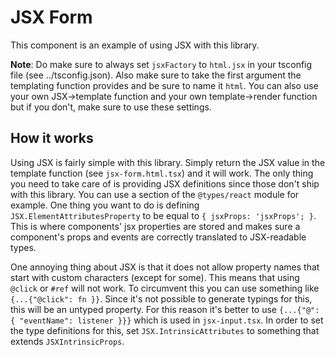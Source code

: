 # JSX Form

This component is an example of using JSX with this library.

**Note**: Do make sure to always set `jsxFactory` to `html.jsx` in your tsconfig file (see ../tsconfig.json). Also make sure to take the first argument the templating function provides and be sure to name it `html`. You can also use your own JSX->template function and your own template->render function but if you don't, make sure to use these settings.

## How it works

Using JSX is fairly simple with this library. Simply return the JSX value in the template function (see `jsx-form.html.tsx`) and it will work. The only thing you need to take care of is providing JSX definitions since those don't ship with this library. You can use a section of the `@types/react` module for example. One thing you want to do is defining `JSX.ElementAttributesProperty` to be equal to `{ jsxProps: 'jsxProps'; }`. This is where components' jsx properties are stored and makes sure a component's props and events are correctly translated to JSX-readable types.

One annoying thing about JSX is that it does not allow property names that start with custom characters (except for some). This means that using `@click` or `#ref` will not work. To circumvent this you can use something like `{...{"@click": fn }}`. Since it's not possible to generate typings for this, this will be an untyped property. For this reason it's better to use `{...{"@": { "eventName": listener }}}` which is used in `jsx-input.tsx`. In order to set the type definitions for this, set `JSX.IntrinsicAttributes` to something that extends `JSXIntrinsicProps`.